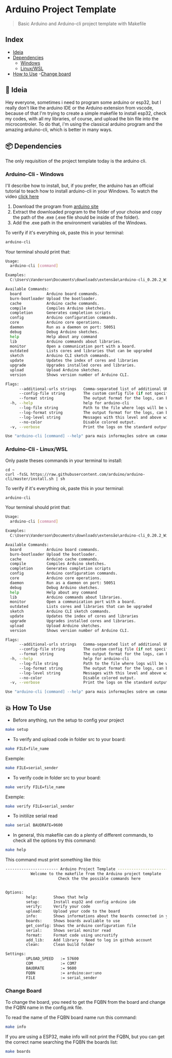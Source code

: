 # Arduino Project Template

> Basic Arduino and Arduino-cli project template with Makefile

## Index<!-- omit in toc -->
- [Ideia](#🚀-ideia)
- [Dependencies](#📦-dependencies)
    - [Windows](#arduino-cli---windows)
    - [Linux/WSL](#arduino-cli---linuxwsl)
- [How to Use](#💥-how-to-use)
    -[Change board](#change-board)

## 🚀 Ideia 
Hey everyone, sometimes i need to program some arduino or esp32, but I really don't like the arduino IDE or the Arduino extension from vscode, because of that I'm trying to create a simple makefile to install esp32, check my codes, with all my libraries, of course, and upload the bin file into the microcontroler.
To do that, i'm using the classical arduino program and the amazing arduino-cli, which is better in many ways.

## 📦 Dependencies
The only requisition of the project template today is the arduino cli. 
### Arduino-Cli - Windows

I'll describe how to install, but, if you prefer, the arduino has an official tutorial to teach how to install arduino-cli in your Windows. To watch the video [click here](https://youtu.be/1jMWsFER-Bc)

1. Download the program from [arduino site](https://arduino.github.io/arduino-cli/dev/installation/)
2. Extract the downloaded program to the folder of your choise and copy the path of the .exe (.exe file should be inside of the folder).
3. Add the .exe path in the environment variables of the Windows.

To verify if it's everything ok, paste this in your terminal:

```bash
arduino-cli
```

Your terminal should print that:

```bash
Usage:
  arduino-cli [command]

Examples:
  C:\Users\Vanderson\Documents\downloads\extensão\arduino-cli_0.20.2_Windows_64bit\arduino-cli.exe <command> [flags...]

Available Commands:
  board           Arduino board commands.
  burn-bootloader Upload the bootloader.
  cache           Arduino cache commands.
  compile         Compiles Arduino sketches.
  completion      Generates completion scripts
  config          Arduino configuration commands.
  core            Arduino core operations.
  daemon          Run as a daemon on port: 50051
  debug           Debug Arduino sketches.
  help            Help about any command
  lib             Arduino commands about libraries.
  monitor         Open a communication port with a board.
  outdated        Lists cores and libraries that can be upgraded
  sketch          Arduino CLI sketch commands.
  update          Updates the index of cores and libraries
  upgrade         Upgrades installed cores and libraries.
  upload          Upload Arduino sketches.
  version         Shows version number of Arduino CLI.

Flags:
      --additional-urls strings   Comma-separated list of additional URLs for the Boards Manager.
      --config-file string        The custom config file (if not specified the default will be used).
      --format string             The output format for the logs, can be: text, json, jsonmini (default "text")
  -h, --help                      help for arduino-cli
      --log-file string           Path to the file where logs will be written.
      --log-format string         The output format for the logs, can be: text, json
      --log-level string          Messages with this level and above will be logged. Valid levels are: trace, debug, info, warn, error, fatal, panic
      --no-color                  Disable colored output.
  -v, --verbose                   Print the logs on the standard output.

Use "arduino-cli [command] --help" para mais informações sobre um comando.

```

### Arduino-Cli - Linux/WSL

Only paste theses commands in your terminal to install:

```
cd ~
curl -fsSL https://raw.githubusercontent.com/arduino/arduino-cli/master/install.sh | sh
```

To verify if it's everything ok, paste this in your terminal:

```bash
arduino-cli
```

Your terminal should print that:

```bash
Usage:
  arduino-cli [command]

Examples:
  C:\Users\Vanderson\Documents\downloads\extensão\arduino-cli_0.20.2_Windows_64bit\arduino-cli.exe <command> [flags...]

Available Commands:
  board           Arduino board commands.
  burn-bootloader Upload the bootloader.
  cache           Arduino cache commands.
  compile         Compiles Arduino sketches.
  completion      Generates completion scripts
  config          Arduino configuration commands.
  core            Arduino core operations.
  daemon          Run as a daemon on port: 50051
  debug           Debug Arduino sketches.
  help            Help about any command
  lib             Arduino commands about libraries.
  monitor         Open a communication port with a board.
  outdated        Lists cores and libraries that can be upgraded
  sketch          Arduino CLI sketch commands.
  update          Updates the index of cores and libraries
  upgrade         Upgrades installed cores and libraries.
  upload          Upload Arduino sketches.
  version         Shows version number of Arduino CLI.

Flags:
      --additional-urls strings   Comma-separated list of additional URLs for the Boards Manager.
      --config-file string        The custom config file (if not specified the default will be used).
      --format string             The output format for the logs, can be: text, json, jsonmini (default "text")
  -h, --help                      help for arduino-cli
      --log-file string           Path to the file where logs will be written.
      --log-format string         The output format for the logs, can be: text, json
      --log-level string          Messages with this level and above will be logged. Valid levels are: trace, debug, info, warn, error, fatal, panic
      --no-color                  Disable colored output.
  -v, --verbose                   Print the logs on the standard output.

Use "arduino-cli [command] --help" para mais informações sobre um comando.

```

## 💥 How To Use

- Before anything, run the setup to config your project
```bash
make setup
```
- To verify and upload code in folder src to your board:
```bash
make FILE=file_name
```
Exemple:
```bash
make FILE=serial_sender
```

- To verify code in folder src to your board:
```bash
make verify FILE=file_name
```
Exemple:
```bash
make verify FILE=serial_sender
```

- To initilize serial read
```bash
make serial BAUDRATE=9600
```

- In general, this makefile can do a plenty of different commands, to check all the options try this command:
```bash
make help
```
This command must print something like this:
```bash
----------------------- Arduino Project Template ------------------------------
           Welcome to the makefile from the Arduino project template
                       Check the the possible commands here


Options:
         help:       Shows that help
         setup:      Install esp32 and config arduino ide
         verify:     Verify your code
         upload:     Upload your code to the board
         info:       Shows informations about the boards connected in your computer
         boards:     Shows boards avaliable to use
         get_config: Shows the arduino configuration file
         serial:     Shows serial monitor read
         format:     Format code using uncrustify
         add_lib:    Add library - Need to log in github account
         clean:      Clean build folder

Settings:
         UPLOAD_SPEED   := 57600
         COM            := COM7
         BAUDRATE       := 9600
         FQBN           := arduino:avr:uno
         FILE           := serial_sender
```

### Change Board

To change the board, you need to get the FQBN from the board and change the FQBN name in the config.mk file.

To read the name of the FQBN board name run this command:
```bash
make info
```

If you are using a ESP32, make info will not print the FQBN, but you can get the correct name searching the FQBN the boards list:
```bash
make boards
```